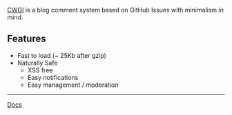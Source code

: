[CWGI](https://github.com/jw-12138/cwgi-cli) is a blog comment system based on GitHub Issues with minimalism in mind.

## Features

- Fast to load (~ 25Kb after gzip)
- Naturally Safe
  - XSS free
  - Easy notifications
  - Easy management / moderation

--- 

[Docs](https://cwgi-docs.jw1.dev)
